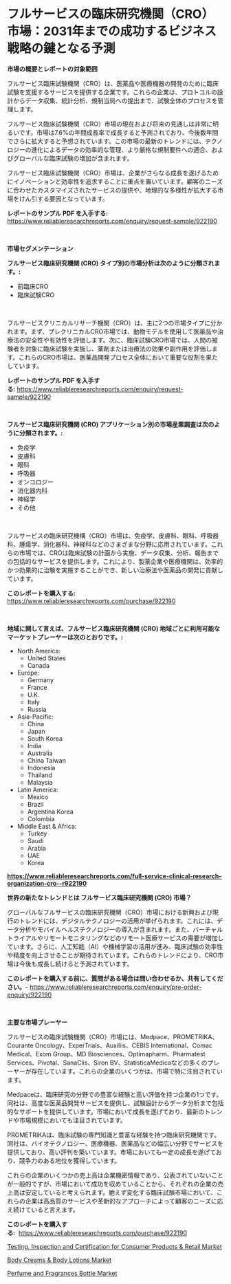 <p><h1>フルサービスの臨床研究機関（CRO）市場：2031年までの成功するビジネス戦略の鍵となる予測</h1></p><p><strong>市場の概要とレポートの対象範囲</strong></p>
<p><p>フルサービス臨床試験機関（CRO）は、医薬品や医療機器の開発のために臨床試験を支援するサービスを提供する企業です。これらの企業は、プロトコルの設計からデータ収集、統計分析、規制当局への提出まで、試験全体のプロセスを管理します。</p><p>フルサービス臨床試験機関（CRO）市場の現在および将来の見通しは非常に明るいです。市場は7.6%の年間成長率で成長すると予測されており、今後数年間でさらに拡大すると予想されています。この市場の最新のトレンドには、テクノロジーの進化によるデータの効率的な管理、より厳格な規制要件への適合、およびグローバルな臨床試験の増加が含まれます。</p><p>フルサービス臨床試験機関（CRO）市場は、企業がさらなる成長を遂げるためにイノベーションと効率性を追求することに重点を置いています。顧客のニーズに合わせたカスタマイズされたサービスの提供や、地理的な多様性が拡大する市場をけん引する要因となっています。</p></p>
<p><strong>レポートのサンプル PDF を入手する:</strong> <a href="https://www.reliableresearchreports.com/enquiry/request-sample/922190">https://www.reliableresearchreports.com/enquiry/request-sample/922190</a></p>
<p>&nbsp;</p>
<p><strong>市場セグメンテーション</strong></p>
<p><strong>フルサービス臨床研究機関 (CRO) タイプ別の市場分析は次のように分類されます。:</strong></p>
<p><ul><li>前臨床CRO</li><li>臨床試験CRO</li></ul></p>
<p>&nbsp;</p>
<p><p>フルサービスクリニカルリサーチ機関（CRO）は、主に2つの市場タイプに分かれます。まず、プレクリニカルCRO市場では、動物モデルを使用して医薬品や治療法の安全性や有効性を評価します。次に、臨床試験CRO市場では、人間の被験者を対象に臨床試験を実施し、薬剤または治療法の効果や副作用を評価します。これらのCRO市場は、医薬品開発プロセス全体において重要な役割を果たしています。</p></p>
<p><strong>レポートのサンプル PDF を入手する:</strong>&nbsp;<a href="https://www.reliableresearchreports.com/enquiry/request-sample/922190">https://www.reliableresearchreports.com/enquiry/request-sample/922190</a></p>
<p>&nbsp;</p>
<p><strong> フルサービス臨床研究機関 (CRO) アプリケーション別の市場産業調査は次のように分類されます。:</strong></p>
<p><ul><li>免疫学</li><li>皮膚科</li><li>眼科</li><li>呼吸器</li><li>オンコロジー</li><li>消化器内科</li><li>神経学</li><li>その他</li></ul></p>
<p>&nbsp;</p>
<p><p>フルサービスの臨床研究機構（CRO）市場は、免疫学、皮膚科、眼科、呼吸器科、腫瘍学、消化器科、神経科などのさまざまな分野に応用されています。これらの市場では、CROは臨床試験の計画から実施、データ収集、分析、報告までの包括的なサービスを提供します。これにより、製薬企業や医療機関は、効率的かつ効果的に治験を実施することができ、新しい治療法や医薬品の開発に貢献しています。</p></p>
<p><strong>このレポートを購入する:</strong>&nbsp; <a href="https://www.reliableresearchreports.com/purchase/922190">https://www.reliableresearchreports.com/purchase/922190</a></p>
<p>&nbsp;</p>
<p><strong>地域に関して言えば、フルサービス臨床研究機関 (CRO) 地域ごとに利用可能なマーケットプレーヤーは次のとおりです。:</strong></p>
<p><ul>
    <li>
        North America:
        <ul>
            <li>United States</li>
            <li>Canada</li>
        </ul>
    </li>
    <li>
        Europe:
        <ul>
            <li>Germany</li>
            <li>France</li>
            <li>U.K.</li>
            <li>Italy</li>
            <li>Russia</li>
        </ul>
    </li>
    <li>
        Asia-Pacific:
        <ul>
            <li>China</li>
            <li>Japan</li>
            <li>South Korea</li>
            <li>India</li>
            <li>Australia</li>
            <li>China Taiwan</li>
            <li>Indonesia</li>
            <li>Thailand</li>
            <li>Malaysia</li>
        </ul>
    </li>
    <li>
        Latin America:
        <ul>
            <li>Mexico</li>
            <li>Brazil</li>
            <li>Argentina Korea</li>
            <li>Colombia</li>
        </ul>
    </li>
    <li>
        Middle East & Africa:
        <ul>
            <li>Turkey</li>
            <li>Saudi</li>
            <li>Arabia</li>
            <li>UAE</li>
            <li>Korea</li>
        </ul>
    </li>
    </ul></p>
<p><strong><a href="https://www.reliableresearchreports.com/full-service-clinical-research-organization-cro--r922190">https://www.reliableresearchreports.com/full-service-clinical-research-organization-cro--r922190</a></strong>&nbsp;</p>
<p><strong>世界の新たなトレンドとは フルサービス臨床研究機関 (CRO) 市場？</strong></p>
<p><p>グローバルなフルサービスの臨床研究機関（CRO）市場における新興および現行のトレンドには、デジタルテクノロジーの活用が挙げられます。これには、データ分析やモバイルヘルステクノロジーの導入が含まれます。また、バーチャルトライアルやリモートモニタリングなどのリモート医療サービスの需要が増加しています。さらに、人工知能（AI）や機械学習の活用が進み、臨床試験の効率性や精度を向上させることが期待されています。これらのトレンドにより、CRO市場は今後も成長し続けると予測されています。</p></p>
<p><strong>このレポートを購入する前に、質問がある場合は問い合わせるか、共有してください。</strong>- <a href="https://www.reliableresearchreports.com/enquiry/pre-order-enquiry/922190">https://www.reliableresearchreports.com/enquiry/pre-order-enquiry/922190</a></p>
<p>&nbsp;</p>
<p><strong>主要な市場プレーヤー</strong></p>
<p><p>フルサービスの臨床試験機関（CRO）市場には、Medpace、PROMETRIKA、Courante Oncology、ExperTrials、Auxiliis、CEBIS International、Comac Medical、Exom Group、MD Biosciences、Optimapharm、Pharmatest Services、Pivotal、SanaClis、Siron BV、StatisticaMedicaなどの多くのプレーヤーが存在しています。これらの企業のいくつかは、市場で特に注目されています。</p><p>Medpaceは、臨床研究の分野での豊富な経験と高い評価を持つ企業の1つです。同社は、高度な医薬品開発サービスを提供し、試験設計からデータ分析まで包括的なサポートを提供しています。市場において成長を遂げており、最新のトレンドや市場規模においても注目されています。</p><p>PROMETRIKAは、臨床試験の専門知識と豊富な経験を持つ臨床研究機関です。同社は、バイオテクノロジー、医療機器、医薬品などの幅広い分野でサービスを提供しており、高い評判を築いています。市場においても一定の成長を遂げており、競争力のある地位を獲得しています。</p><p>これらの企業のいくつかの売上高は企業機密情報であり、公表されていないことが一般的ですが、市場において成功を収めていることから、それぞれの企業の売上高は安定していると考えられます。絶えず変化する臨床試験市場において、これらの企業は高品質のサービスや革新的なアプローチによって顧客のニーズに応え続けていると言えます。</p></p>
<p><strong>このレポートを購入する:</strong>&nbsp;&nbsp;<a href="https://www.reliableresearchreports.com/purchase/922190">https://www.reliableresearchreports.com/purchase/922190</a></p>
<p><p><a href="https://www.linkedin.com/pulse/global-testing-inspection-certification-consumer-products-9zawf">Testing, Inspection and Certification for Consumer Products & Retail Market</a></p><p><a href="https://www.linkedin.com/pulse/body-creams-amp-lotions-market-size-trends-growth-outlook-forecasted-5e6yf">Body Creams & Body Lotions Market</a></p><p><a href="https://www.linkedin.com/pulse/perfume-fragrances-bottle-market-size-reflecting-forecast-till-bbuxf">Perfume and Fragrances Bottle Market</a></p></p>